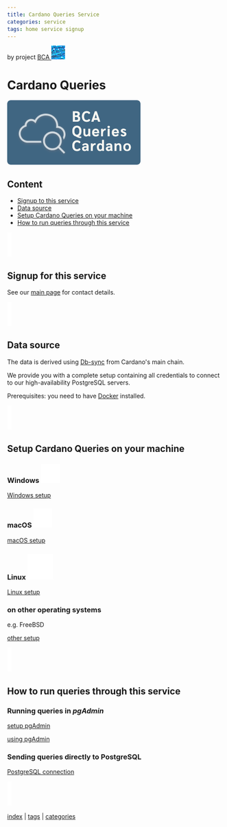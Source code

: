 ```yaml
---
title: Cardano Queries Service
categories: service
tags: home service signup
---
```


by project [BCA ![BCA Blockchain Data Analytics](images/Blockchain-Data-Analytics_32.png)](https://github.com/Blockchain-Data-Analytics)

# Cardano Queries

![Cardano Queries icon](images/BCA_Queries_logo_filled.png)

## Content

- [Signup to this service](#signup-for-this-service)
- [Data source](#data-source)
- [Setup Cardano Queries on your machine](#setup-cardano-queries-on-your-machine)
- [How to run queries through this service](#how-to-run-queries-through-this-service)

![   ](images/vspace.png)

## Signup for this service

See our [main page](https://github.com/Blockchain-Data-Analytics) for contact details.

![   ](images/vspace.png)

## Data source

The data is derived using [Db-sync](https://github.com/IntersectMBO/cardano-db-sync) from Cardano's main chain.

We provide you with a complete setup containing all credentials to connect to our high-availability PostgreSQL servers.

Prerequisites: you need to have [Docker](https://www.docker.com/products/docker-desktop/) installed.

![   ](images/vspace.png)

## Setup Cardano Queries on your machine

### Windows ![Windows](images/win.png)

[Windows setup](01_setup_win.md)

### macOS ![macOS](images/mac.png)

[macOS setup](02_setup_mac.md)

### Linux ![Linux](images/linux.png)

[Linux setup](03_setup_linux.md)

### on other operating systems

e.g. FreeBSD

[other setup](04_setup_other.md)

![   ](images/vspace.png)

## How to run queries through this service

### Running queries in _pgAdmin_

[setup pgAdmin](11_setup_pgadmin.md)

[using pgAdmin](10_use_pgadmin.md)

### Sending queries directly to PostgreSQL

[PostgreSQL connection](20_direct_pg.md)


![   ](images/vspace.png)

[index](60_index.md) | [tags](50_tags.md) | [categories](40_categories.md)
